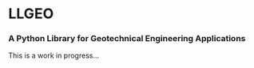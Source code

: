 # LLGEO
### A Python Library for Geotechnical Engineering Applications

This is a work in progress...
